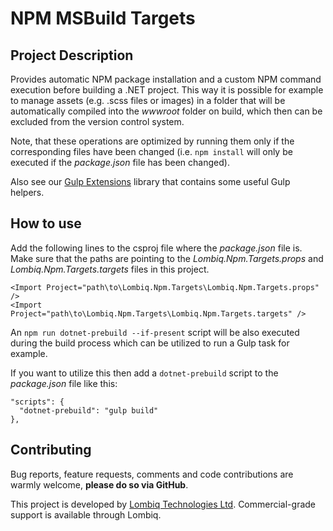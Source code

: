 # NPM MSBuild Targets



## Project Description

Provides automatic NPM package installation and a custom NPM command execution before building a .NET project. This way it is possible for example to manage assets (e.g. .scss files or images) in a folder that will be automatically compiled into the _wwwroot_ folder on build, which then can be excluded from the version control system.

Note, that these operations are optimized by running them only if the corresponding files have been changed (i.e. `npm install` will only be executed if the _package.json_ file has been changed).

Also see our [Gulp Extensions](https://github.com/Lombiq/Gulp-Extensions) library that contains some useful Gulp helpers.


## How to use

Add the following lines to the csproj file where the _package.json_ file is. Make sure that the paths are pointing to the _Lombiq.Npm.Targets.props_ and _Lombiq.Npm.Targets.targets_ files in this project.

```
<Import Project="path\to\Lombiq.Npm.Targets\Lombiq.Npm.Targets.props" />
<Import Project="path\to\Lombiq.Npm.Targets\Lombiq.Npm.Targets.targets" />
```

An `npm run dotnet-prebuild --if-present` script will be also executed during the build process which can be utilized to run a Gulp task for example.

If you want to utilize this then add a `dotnet-prebuild` script to the _package.json_ file like this:

```
"scripts": {
  "dotnet-prebuild": "gulp build"
},
```


## Contributing

Bug reports, feature requests, comments and code contributions are warmly welcome, **please do so via GitHub**.

This project is developed by [Lombiq Technologies Ltd](https://lombiq.com/). Commercial-grade support is available through Lombiq.